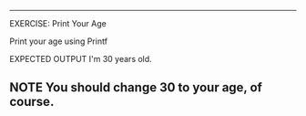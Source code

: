  ---------------------------------------------------------
 EXERCISE: Print Your Age

  Print your age using Printf

 EXPECTED OUTPUT
  I'm 30 years old.

 NOTE
  You should change 30 to your age, of course.
 ---------------------------------------------------------